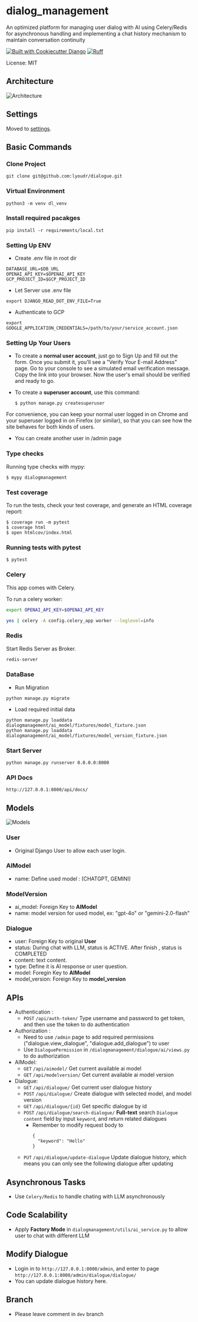# dialog_management

An optimized platform for managing user dialog with AI using Celery/Redis for asynchronous handling and implementing a chat history mechanism to maintain conversation continuity

[![Built with Cookiecutter Django](https://img.shields.io/badge/built%20with-Cookiecutter%20Django-ff69b4.svg?logo=cookiecutter)](https://github.com/cookiecutter/cookiecutter-django/)
[![Ruff](https://img.shields.io/endpoint?url=https://raw.githubusercontent.com/astral-sh/ruff/main/assets/badge/v2.json)](https://github.com/astral-sh/ruff)

License: MIT

## Architecture

![Architecture](https://github.com/lyoudr/dialogue/blob/main/architecture.png)

## Settings

Moved to [settings](https://cookiecutter-django.readthedocs.io/en/latest/1-getting-started/settings.html).

## Basic Commands

### Clone Project
```
git clone git@github.com:lyoudr/dialogue.git
```

### Virtual Environment
```
python3 -m venv dl_venv
```

### Install required pacakges

```
pip install -r requirements/local.txt
```

### Setting Up ENV

- Create .env file in root dir

```
DATABASE_URL=$DB_URL
OPENAI_API_KEY=$OPENAI_API_KEY
GCP_PROJECT_ID=$GCP_PROJECT_ID
```

- Let Server use .env file

```
export DJANGO_READ_DOT_ENV_FILE=True
```

- Authenticate to GCP

```
export GOOGLE_APPLICATION_CREDENTIALS=/path/to/your/service_account.json
```

### Setting Up Your Users

- To create a **normal user account**, just go to Sign Up and fill out the form. Once you submit it, you'll see a "Verify Your E-mail Address" page. Go to your console to see a simulated email verification message. Copy the link into your browser. Now the user's email should be verified and ready to go.

- To create a **superuser account**, use this command:

      $ python manage.py createsuperuser

For convenience, you can keep your normal user logged in on Chrome and your superuser logged in on Firefox (or similar), so that you can see how the site behaves for both kinds of users.

- You can create another user in /admin page

### Type checks

Running type checks with mypy:

    $ mypy dialogmanagement

### Test coverage

To run the tests, check your test coverage, and generate an HTML coverage report:

    $ coverage run -m pytest
    $ coverage html
    $ open htmlcov/index.html

### Running tests with pytest

    $ pytest

### Celery

This app comes with Celery.

To run a celery worker:

```bash
export OPENAI_API_KEY=$OPENAI_API_KEY
```

```bash
yes | celery -A config.celery_app worker --loglevel=info
```

### Redis

Start Redis Server as Broker.

```bash
redis-server
```

### DataBase

- Run Migration

```
python manage.py migrate
```

- Load required initial data

```
python manage.py loaddata dialogmanagement/ai_model/fixtures/model_fixture.json
python manage.py loaddata dialogmanagement/ai_model/fixtures/model_version_fixture.json
```

### Start Server

```
python manage.py runserver 0.0.0.0:8000
```

### API Docs

`http://127.0.0.1:8000/api/docs/`

## Models

![Models](https://github.com/lyoudr/dialogue/blob/main/schema.png)

### User

- Original Django User to allow each user login.

### AIModel

- name: Define used model : (CHATGPT, GEMINI)

### ModelVersion

- ai_model: Foreign Key to **AIModel**
- name: model version for used model, ex: "gpt-4o" or "gemini-2.0-flash"

### Dialogue

- user: Foreign Key to original **User**
- status: During chat with LLM, status is ACTIVE. After finish , status is COMPLETED
- content: text content.
- type: Define it is AI response or user question.
- model: Foregin Key to **AIModel**
- model_version: Foreign Key to **model_version**

## APIs

- Authentication :
  - `POST` `/api/auth-token/` Type username and password to get token, and then use the token to do authentication
- Authorization :
  - Need to use `/admin` page to add required permissions ("dialogue.view_dialogue", "dialogue.add_dialogue") to user
  - Use `DialoguePermission` in `/dialogmanagement/dialogue/ai/views.py` to do authorization
- AIModel:
  - `GET` `/api/aimodel/` Get current available ai model
  - `GET` `/api/modelversion/` Get current available ai model version
- Dialogue:
  - `GET` `/api/dialogue/` Get current user dialogue history
  - `POST` `/api/dialogue/` Create dialogue with selected model, and model version
  - `GET` `/api/dialogue/{id}` Get specific dialogue by id
  - `POST` `/api/dialogue/search-dialogue/` **Full-text** search `Dialogue` `content` field by input `keyword`, and return related dialogues
    - Remember to modify request body to
      ```
      {
        "keyword": "Hello"
      }
      ```
  - `PUT` `/api/dialogue/update-dialogue` Update dialogue history, which means you can only see the following dialogue after updating

## Asynchronous Tasks

- Use `Celery/Redis` to handle chating with LLM asynchronously

## Code Scalability

- Apply **Factory Mode** in `dialogmanagement/utils/ai_service.py` to allow user to chat with different LLM

## Modify Dialogue

- Login in to `http://127.0.0.1:8000/admin`, and enter to page `http://127.0.0.1:8000/admin/dialogue/dialogue/`
- You can update dialogue history here.

## Branch

- Please leave comment in `dev` branch
